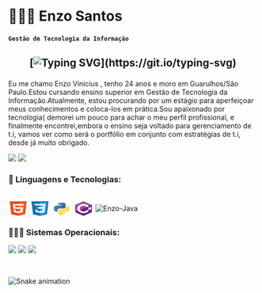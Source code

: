 

# 👨🏻‍🎓 Enzo Santos

**`Gestão de Tecnologia da Informação`**

<h2 align="center">

[![Typing SVG](https://readme-typing-svg.herokuapp.com?font='Comfortaa'&color=%23268F77&size=25&center=true&vCenter=true&height=35&lines=Olá+Pessoal+!;+Bem-vindos+ao+meu+perfil+!)](https://git.io/typing-svg)
 
</h2>


Eu me chamo Enzo Vinicius , tenho 24 anos e moro em Guarulhos/São Paulo.Estou cursando ensino superior em Gestão de Tecnologia da Informação.Atualmente, estou procurando por um estágio para aperfeiçoar meus conhecimentos e coloca-los em prática.Sou apaixonado por tecnologia( demorei um pouco para achar o meu perfil profissional, e finalmente encontrei,embora o ensino seja voltado para gerenciamento de t.i, vamos ver como será o portfólio em conjunto com estratégias de t.i, desde já muito obrigado.


<p> 
     <a href = "mailto:enzoevbs@gmail.com"><img src="https://img.shields.io/badge/-Gmail-%23333?style=for-the-badge&logo=gmail&logoColor=white" target="_blank"></a>
 <a href="https://www.linkedin.com/in/enzo-santos-evbs/" target="_blank"><img src="https://img.shields.io/badge/-LinkedIn-%230077B5?style=for-the-badge&logo=linkedin&logoColor=white" target="_blank"></a> 
   

    
### 🤖 Linguagens e Tecnologias:
<div style="display: inline_block"><br>
 
  <img align="center" alt="Enzo-HTML" height="30" width="40" src="https://raw.githubusercontent.com/devicons/devicon/master/icons/html5/html5-original.svg">
  <img align="center" alt="Enzo-CSS" height="30" width="40" src="https://raw.githubusercontent.com/devicons/devicon/master/icons/css3/css3-original.svg">
  <img align="center" alt="Enzo-Python" height="30" width="40" src="https://raw.githubusercontent.com/devicons/devicon/master/icons/python/python-original.svg">
  <img align="center" alt="Enzo-Csharp" height="30" width="40" src="https://raw.githubusercontent.com/devicons/devicon/master/icons/csharp/csharp-original.svg">
  <img align ="center"alt="Enzo-Java" height="30" width="40" src="https://www.vectorlogo.zone/logos/java/java-icon.svg"
            
</div>
  


### 🧑🏻‍💻 Sistemas Operacionais:
 
 <a href="" target="_blank"><img src="https://img.shields.io/badge/Linux-FCC624?style=for-the-badge&logo=linux&logoColor=black" target="_blank"></a> 
 <a href="" target="_blank"><img src="https://img.shields.io/badge/Windows-0078D6?style=for-the-badge&logo=windows&logoColor=white" target="_blank"></a> 
 <a href="" target="_blank"><img src="https://img.shields.io/badge/Kali_Linux-557C94?style=for-the-badge&logo=kali-linux&logoColor=white" target ="_blank"><a>

<br/>




![Snake animation](https://github.com/Gchism94/Gchism94/raw/output/github-contribution-grid-snake-dark.svg?palette=github-dark)

 


 

 
